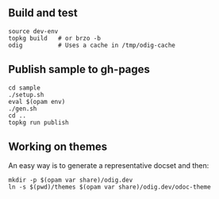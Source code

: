 Build and test
--------------

    source dev-env
    topkg build   # or brzo -b
    odig          # Uses a cache in /tmp/odig-cache

Publish sample to gh-pages
--------------------------

```
cd sample
./setup.sh
eval $(opam env)
./gen.sh
cd ..
topkg run publish
```

Working on themes
-----------------

An easy way is to generate a representative docset and then:

    mkdir -p $(opam var share)/odig.dev
    ln -s $(pwd)/themes $(opam var share)/odig.dev/odoc-theme



